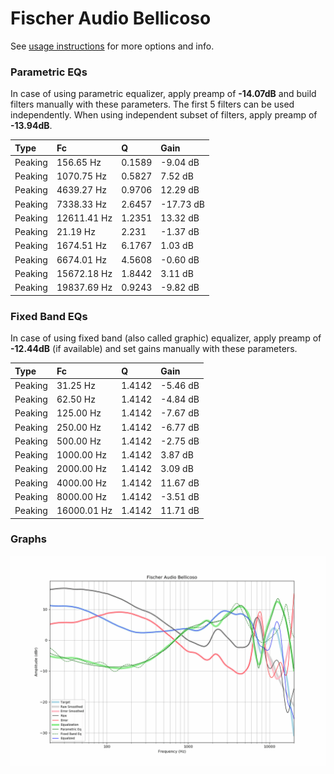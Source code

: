 # Fischer Audio Bellicoso
See [usage instructions](https://github.com/jaakkopasanen/AutoEq#usage) for more options and info.

### Parametric EQs
In case of using parametric equalizer, apply preamp of **-14.07dB** and build filters manually
with these parameters. The first 5 filters can be used independently.
When using independent subset of filters, apply preamp of **-13.94dB**.

| Type    | Fc          |      Q | Gain      |
|:--------|:------------|:-------|:----------|
| Peaking | 156.65 Hz   | 0.1589 | -9.04 dB  |
| Peaking | 1070.75 Hz  | 0.5827 | 7.52 dB   |
| Peaking | 4639.27 Hz  | 0.9706 | 12.29 dB  |
| Peaking | 7338.33 Hz  | 2.6457 | -17.73 dB |
| Peaking | 12611.41 Hz | 1.2351 | 13.32 dB  |
| Peaking | 21.19 Hz    | 2.231  | -1.37 dB  |
| Peaking | 1674.51 Hz  | 6.1767 | 1.03 dB   |
| Peaking | 6674.01 Hz  | 4.5608 | -0.60 dB  |
| Peaking | 15672.18 Hz | 1.8442 | 3.11 dB   |
| Peaking | 19837.69 Hz | 0.9243 | -9.82 dB  |

### Fixed Band EQs
In case of using fixed band (also called graphic) equalizer, apply preamp of **-12.44dB**
(if available) and set gains manually with these parameters.

| Type    | Fc          |      Q | Gain     |
|:--------|:------------|:-------|:---------|
| Peaking | 31.25 Hz    | 1.4142 | -5.46 dB |
| Peaking | 62.50 Hz    | 1.4142 | -4.84 dB |
| Peaking | 125.00 Hz   | 1.4142 | -7.67 dB |
| Peaking | 250.00 Hz   | 1.4142 | -6.77 dB |
| Peaking | 500.00 Hz   | 1.4142 | -2.75 dB |
| Peaking | 1000.00 Hz  | 1.4142 | 3.87 dB  |
| Peaking | 2000.00 Hz  | 1.4142 | 3.09 dB  |
| Peaking | 4000.00 Hz  | 1.4142 | 11.67 dB |
| Peaking | 8000.00 Hz  | 1.4142 | -3.51 dB |
| Peaking | 16000.01 Hz | 1.4142 | 11.71 dB |

### Graphs
![](./Fischer%20Audio%20Bellicoso.png)